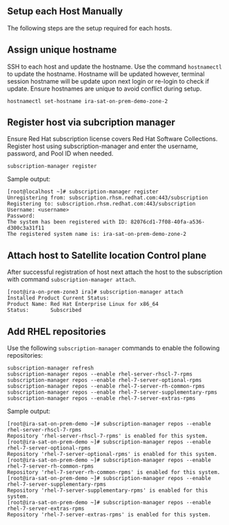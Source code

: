 ## Setup each Host Manually

The following steps are the setup required for each hosts.

## Assign unique hostname

SSH to each host and update the hostname. Use the command `hostnamectl` to update the hostname. Hostname will be updated however, terminal session hostname will be update upon next login or re-login to check if update. Ensure hostnames are unique to avoid conflict during setup.

```shell
hostnamectl set-hostname ira-sat-on-prem-demo-zone-2
```

## Register host via subcription manager

Ensure Red Hat subscription license covers Red Hat Software Collections.  Register host using subscription-manager and enter the username, password, and Pool ID when needed.

```
subscription-manager register
```

Sample output:

```shell
[root@localhost ~]# subscription-manager register 
Unregistering from: subscription.rhsm.redhat.com:443/subscription
Registering to: subscription.rhsm.redhat.com:443/subscription
Username: <username>
Password: 
The system has been registered with ID: 82076cd1-7f08-40fa-a536-d300c3a31f11
The registered system name is: ira-sat-on-prem-demo-zone-2
```

## Attach host to Satellite location Control plane

After successful registration of host next attach the host to the subscription with command `subscription-manager attach`.

```shell
[root@ira-on-prem-zone3 ira]# subscription-manager attach 
Installed Product Current Status:
Product Name: Red Hat Enterprise Linux for x86_64
Status:       Subscribed
```

## Add RHEL repositories

Use the following `subscription-manager` commands to enable the following repositories:

```shell
subscription-manager refresh
subscription-manager repos --enable rhel-server-rhscl-7-rpms
subscription-manager repos --enable rhel-7-server-optional-rpms
subscription-manager repos --enable rhel-7-server-rh-common-rpms
subscription-manager repos --enable rhel-7-server-supplementary-rpms
subscription-manager repos --enable rhel-7-server-extras-rpms
```

Sample output:

```shell
[root@ira-sat-on-prem-demo ~]# subscription-manager repos --enable rhel-server-rhscl-7-rpms
Repository 'rhel-server-rhscl-7-rpms' is enabled for this system.
[root@ira-sat-on-prem-demo ~]# subscription-manager repos --enable rhel-7-server-optional-rpms
Repository 'rhel-7-server-optional-rpms' is enabled for this system.
[root@ira-sat-on-prem-demo ~]# subscription-manager repos --enable rhel-7-server-rh-common-rpms
Repository 'rhel-7-server-rh-common-rpms' is enabled for this system.
[root@ira-sat-on-prem-demo ~]# subscription-manager repos --enable rhel-7-server-supplementary-rpms
Repository 'rhel-7-server-supplementary-rpms' is enabled for this system.
[root@ira-sat-on-prem-demo ~]# subscription-manager repos --enable rhel-7-server-extras-rpms
Repository 'rhel-7-server-extras-rpms' is enabled for this system.
```


